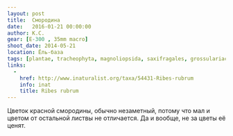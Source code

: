 ```yaml
---
layout: post
title:  Смородина
date:   2016-01-21 00:00:00
author: К.С.
gear: [E-300 , 35mm macro]
shoot_date: 2014-05-21
location: Ёль-база
tags: [plantae, tracheophyta, magnoliopsida, saxifragales, grossulariaceae, ribes, ribes rubrum]
links:
  -
    href: http://www.inaturalist.org/taxa/54431-Ribes-rubrum
    info: inat
    title: Ribes rubrum
---
```


Цветок красной смородины, обычно незаметный, потому что мал и цветом от
остальной листвы не отличается. Да и вообще, не за цветы её ценят.

